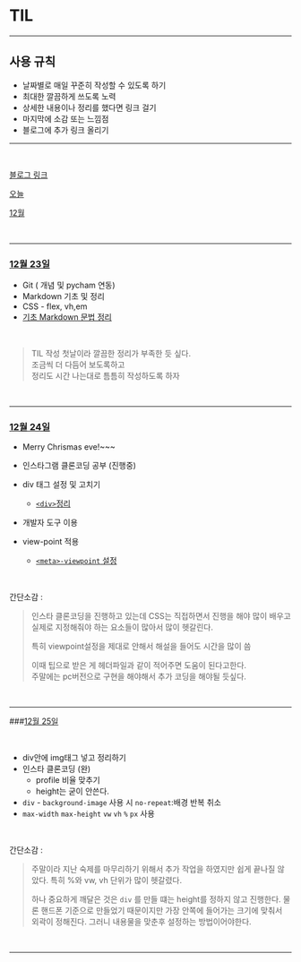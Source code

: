 # TIL

***


## 사용 규칙

* 날짜별로 매일 꾸준히 작성할 수 있도록 하기 
* 최대한 깔끔하게 쓰도록 노력
* 상세한 내용이나 정리를 했다면 링크 걸기
* 마지막에 소감 또는 느낌점 
* 블로그에 추가 링크 올리기

***

<br>

[블로그 링크](https://jscript.tistory.com/)  

[오늘](#12월-25일)

[12월](#12월-23일)

<br>

***

### <u>12월 23일</u>

- Git ( 개념 및 pycham 연동)
- Markdown 기초 및 정리
- CSS - flex, vh,em
- [기초 Markdown 문법 정리](Markdown/기본_문법.md)

<br>  

>TIL 작성 첫날이라 깔끔한 정리가 부족한 듯 싶다.  
>조금씩 더 다듬어 보도록하고  
>정리도 시간 나는대로 틈틈히 작성하도록 하자

<br>

***

### <u>12월 24일</u>

* Merry Chrismas eve!~~~
* 인스타그램 클론코딩 공부 (진행중)
* div 태그 설정 및 고치기
  * [```<div>```정리](css/div.md)
* 개발자 도구 이용
* view-point 적용 

  * [```<meta>-viewpoint``` 설정](css/meta.md)
  
<br>

간단소감 : 

> 인스타 클론코딩을 진행하고 있는데 CSS는 직접하면서 
> 진행을 해야 많이 배우고 실제로 지정해줘야 하는 요소들이 많아서
> 많이 헷갈린다.<br>
> 
> 특히 viewpoint설정을 제대로 안해서 해설을 들어도 시간을 많이 씀
> 
> 이때 팁으로 받은 게 헤더파일과 같이 적어주면 도움이 된다고한다.<br>
> 주말에는 pc버전으로 구현을 해야해서 추가 코딩을 해야될 듯싶다.
> 

<br>

***

###<u>12월 25일</u>

<br>

* div안에 img태그 넣고 정리하기 
* 인스타 클론코딩 (완)
  * profile 비율 맞추기 
  * height는 굳이 안쓴다. 
* ```div``` - ```background-image``` 사용 시 ```no-repeat```:배경 반복 취소
* ```max-width``` ```max-height``` ```vw``` ```vh``` ```%``` 
```px``` 사용
  
<br>

간단소감 : 

> 주말이라 지난 숙제를 마무리하기 위해서 추가 작업을 하였지만 
> 쉽게 끝나질 않았다. 특히 %와 vw, vh 단위가 많이 헷갈렸다.    
> 
> 하나 중요하게 
> 깨달은 것은 ```div``` 를 만들 떄는 height를 정하지 않고 진행한다. 
> 물론 핸드폰 기준으로 만들었기 때문이지만 가장 안쪽에 들어가는 크기에 맞춰서 
> 외곽이 정해진다. 
> 그러니 내용물을 맞춘후 설정하는 방법이어야한다. 

<br>

***


